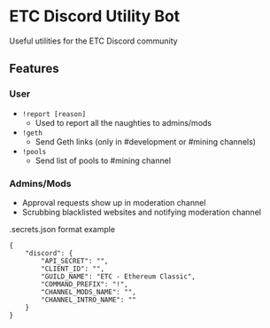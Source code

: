 # ETC Discord Utility Bot
Useful utilities for the ETC Discord community

## Features
### User
- `!report [reason]`
  - Used to report all the naughties to admins/mods
- `!geth`
  - Send Geth links (only in #development or #mining channels)
- `!pools`
  - Send list of pools to #mining channel

### Admins/Mods
- Approval requests show up in moderation channel
- Scrubbing blacklisted websites and notifying moderation channel

.secrets.json format example
```
{
    "discord": {
        "API_SECRET": "",
        "CLIENT_ID": "",
        "GUILD_NAME": "ETC - Ethereum Classic",
        "COMMAND_PREFIX": "!",
        "CHANNEL_MODS_NAME": "",
        "CHANNEL_INTRO_NAME": ""
    }
}
```